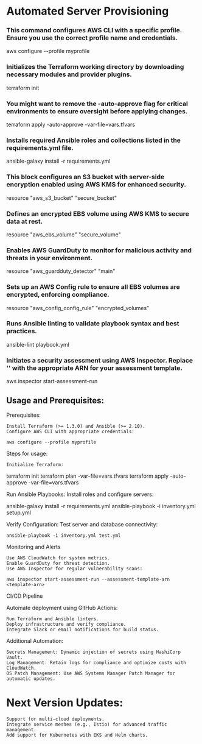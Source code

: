 # Automated Server Provisioning

### This command configures AWS CLI with a specific profile. Ensure you use the correct profile name and credentials.

aws configure --profile myprofile

### Initializes the Terraform working directory by downloading necessary modules and provider plugins.

terraform init

### You might want to remove the -auto-approve flag for critical environments to ensure oversight before applying changes.

terraform apply -auto-approve -var-file=vars.tfvars

### Installs required Ansible roles and collections listed in the requirements.yml file.

ansible-galaxy install -r requirements.yml

### This block configures an S3 bucket with server-side encryption enabled using AWS KMS for enhanced security.

resource "aws_s3_bucket" "secure_bucket"

### Defines an encrypted EBS volume using AWS KMS to secure data at rest.

resource "aws_ebs_volume" "secure_volume"

### Enables AWS GuardDuty to monitor for malicious activity and threats in your environment.

resource "aws_guardduty_detector" "main"

### Sets up an AWS Config rule to ensure all EBS volumes are encrypted, enforcing compliance.

resource "aws_config_config_rule" "encrypted_volumes"

### Runs Ansible linting to validate playbook syntax and best practices.

ansible-lint playbook.yml

### Initiates a security assessment using AWS Inspector. Replace '<template-arn>' with the appropriate ARN for your assessment template.

aws inspector start-assessment-run

## Usage and Prerequisites:

Prerequisites:

    Install Terraform (>= 1.3.0) and Ansible (>= 2.10).
    Configure AWS CLI with appropriate credentials:

    aws configure --profile myprofile

Steps for usage:

    Initialize Terraform:

terraform init
terraform plan -var-file=vars.tfvars
terraform apply -auto-approve -var-file=vars.tfvars

Run Ansible Playbooks: Install roles and configure servers:

ansible-galaxy install -r requirements.yml
ansible-playbook -i inventory.yml setup.yml

Verify Configuration: Test server and database connectivity:

    ansible-playbook -i inventory.yml test.yml

Monitoring and Alerts

    Use AWS CloudWatch for system metrics.
    Enable GuardDuty for threat detection.
    Use AWS Inspector for regular vulnerability scans:

    aws inspector start-assessment-run --assessment-template-arn <template-arn>

CI/CD Pipeline

Automate deployment using GitHub Actions:

    Run Terraform and Ansible linters.
    Deploy infrastructure and verify compliance.
    Integrate Slack or email notifications for build status.

Additional Automation:

    Secrets Management: Dynamic injection of secrets using HashiCorp Vault.
    Log Management: Retain logs for compliance and optimize costs with CloudWatch.
    OS Patch Management: Use AWS Systems Manager Patch Manager for automatic updates.

# Next Version Updates:

    Support for multi-cloud deployments.
    Integrate service meshes (e.g., Istio) for advanced traffic management.
    Add support for Kubernetes with EKS and Helm charts.
